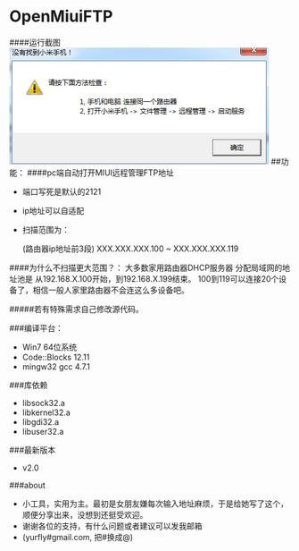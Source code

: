 OpenMiuiFTP
===========
####运行截图
![Alt text](./img.jpg)
##功能：
####pc端自动打开MIUI远程管理FTP地址

* 端口写死是默认的2121

* ip地址可以自适配

* 扫描范围为：

    (路由器ip地址前3段) XXX.XXX.XXX.100 ~ XXX.XXX.XXX.119

####为什么不扫描更大范围？：
    大多数家用路由器DHCP服务器 分配局域网的地址池是 从192.168.X.100开始，到192.168.X.199结束。
    100到119可以连接20个设备了，相信一般人家里路由器不会连这么多设备吧。


#####若有特殊需求自己修改源代码。

###编译平台：
* Win7 64位系统 
* Code::Blocks 12.11 
* mingw32 gcc 4.7.1

###库依赖
* libsock32.a
* libkernel32.a
* libgdi32.a
* libuser32.a

###最新版本
* v2.0

###about
* 小工具，实用为主。最初是女朋友嫌每次输入地址麻烦，于是给她写了这个，顺便分享出来，没想到还挺受欢迎。
* 谢谢各位的支持，有什么问题或者建议可以发我邮箱
* (yurfly#gmail.com, 把#换成@)